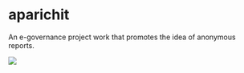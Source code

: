 # aparichit
An e-governance project work that promotes the idea of anonymous reports.

<img src="https://itg.wfu.edu/wp-content/uploads/Cogn_mode.png">
